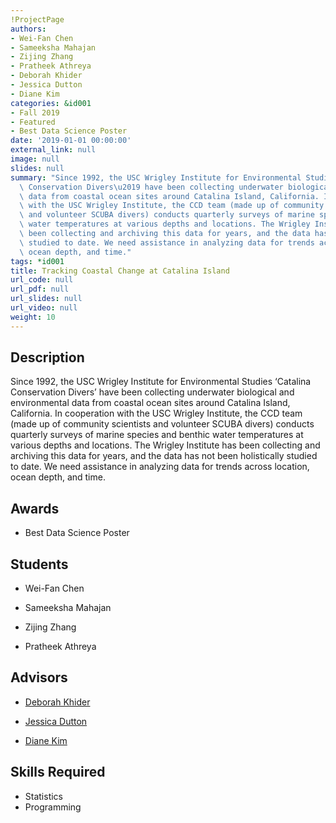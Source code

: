 ```yaml
---
!ProjectPage
authors:
- Wei-Fan Chen
- Sameeksha Mahajan
- Zijing Zhang
- Pratheek Athreya
- Deborah Khider
- Jessica Dutton
- Diane Kim
categories: &id001
- Fall 2019
- Featured
- Best Data Science Poster
date: '2019-01-01 00:00:00'
external_link: null
image: null
slides: null
summary: "Since 1992, the USC Wrigley Institute for Environmental Studies \u2018Catalina\
  \ Conservation Divers\u2019 have been collecting underwater biological and environmental\
  \ data from coastal ocean sites around Catalina Island, California. In cooperation\
  \ with the USC Wrigley Institute, the CCD team (made up of community scientists\
  \ and volunteer SCUBA divers) conducts quarterly surveys of marine species and benthic\
  \ water temperatures at various depths and locations. The Wrigley Institute has\
  \ been collecting and archiving this data for years, and the data has not been holistically\
  \ studied to date. We need assistance in analyzing data for trends across location,\
  \ ocean depth, and time."
tags: *id001
title: Tracking Coastal Change at Catalina Island
url_code: null
url_pdf: null
url_slides: null
url_video: null
weight: 10
---
```

## Description

Since 1992, the USC Wrigley Institute for Environmental Studies ‘Catalina Conservation Divers’ have been collecting underwater biological and environmental data from coastal ocean sites around Catalina Island, California. In cooperation with the USC Wrigley Institute, the CCD team (made up of community scientists and volunteer SCUBA divers) conducts quarterly surveys of marine species and benthic water temperatures at various depths and locations. The Wrigley Institute has been collecting and archiving this data for years, and the data has not been holistically studied to date. We need assistance in analyzing data for trends across location, ocean depth, and time.



## Awards
* Best Data Science Poster





## Students

* Wei-Fan Chen

* Sameeksha Mahajan

* Zijing Zhang

* Pratheek Athreya

## Advisors

* [Deborah Khider](../../../author/deborah-khider)

* [Jessica Dutton](../../../author/jessica-dutton)

* [Diane Kim](../../../author/diane-kim)

## Skills Required


* Statistics
* Programming